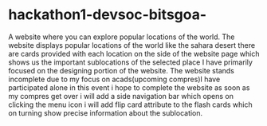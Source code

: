 # hackathon1-devsoc-bitsgoa-
A website where you can explore popular locations of the world.
The website displays popular locations of the world like the sahara desert there are cards provided with each location on the side of the website page 
which shows us the important sublocations of the selected place
I have primarily focused on the designing portion of the website.
The website stands incomplete due to my focus on acads(upcoming compres)I have participated alone in this event i hope to complete the website as soon as my compres get over i will add a side navigation bar which opens on clicking the menu icon i will add flip card attribute to the flash cards which on turning show precise information about the sublocation.
